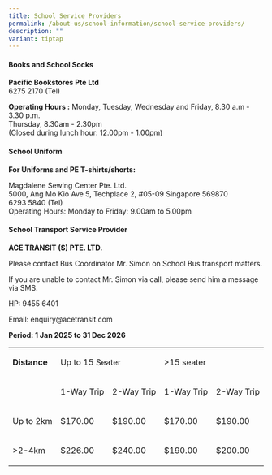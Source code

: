 ```yaml
---
title: School Service Providers
permalink: /about-us/school-information/school-service-providers/
description: ""
variant: tiptap
---
```

<h4>Books and School Socks</h4>
<p><strong>Pacific Bookstores Pte Ltd</strong>
<br>6275 2170 (Tel)</p>
<p><strong>Operating Hours :</strong> Monday, Tuesday, Wednesday and Friday,
8.30 a.m - 3.30 p.m.
<br>Thursday, 8.30am - 2.30pm
<br>(Closed during lunch hour: 12.00pm - 1.00pm)</p>
<h4>School Uniform</h4>
<p><strong>For Uniforms and PE T-shirts/shorts:</strong>
</p>
<p>Magdalene Sewing Center Pte. Ltd.
<br>5000, Ang Mo Kio Ave 5, Techplace 2, #05-09 Singapore 569870
<br>6293 5840 (Tel)
<br>Operating Hours: Monday to Friday: 9.00am to 5.00pm</p>
<h4>School Transport Service Provider</h4>
<p><strong>ACE TRANSIT (S) PTE. LTD.</strong>
</p>
<p>Please contact Bus Coordinator Mr. Simon on School Bus transport matters.</p>
<p>If you are unable to contact Mr. Simon via call, please send him a message
via SMS.</p>
<p>HP: 9455 6401</p>
<p>Email: <a rel="noopener noreferrer nofollow" target="_blank">enquiry@acetransit.com</a>
</p>
<p><strong>Period: 1 Jan 2025 to 31 Dec 2026</strong>
</p>
<table style="minWidth: 125px">
<colgroup>
<col>
<col>
<col>
<col>
<col>
</colgroup>
<tbody>
<tr>
<td rowspan="1" colspan="1">
<p><strong>Distance</strong>
</p>
</td>
<td rowspan="1" colspan="2">
<p>Up to 15 Seater</p>
</td>
<td rowspan="1" colspan="2">
<p>&gt;15 seater</p>
</td>
</tr>
<tr>
<td rowspan="1" colspan="1">
<p>&nbsp;</p>
</td>
<td rowspan="1" colspan="1">
<p>1-Way Trip</p>
</td>
<td rowspan="1" colspan="1">
<p>2-Way Trip</p>
</td>
<td rowspan="1" colspan="1">
<p>1-Way Trip</p>
</td>
<td rowspan="1" colspan="1">
<p>2-Way Trip</p>
</td>
</tr>
<tr>
<td rowspan="1" colspan="1">
<p>Up to 2km</p>
</td>
<td rowspan="1" colspan="1">
<p>$170.00</p>
</td>
<td rowspan="1" colspan="1">
<p>$190.00</p>
</td>
<td rowspan="1" colspan="1">
<p>$170.00</p>
</td>
<td rowspan="1" colspan="1">
<p>$190.00</p>
</td>
</tr>
<tr>
<td rowspan="1" colspan="1">
<p>&gt;2-4km</p>
</td>
<td rowspan="1" colspan="1">
<p>$226.00</p>
</td>
<td rowspan="1" colspan="1">
<p>$240.00</p>
</td>
<td rowspan="1" colspan="1">
<p>$190.00</p>
</td>
<td rowspan="1" colspan="1">
<p>$200.00</p>
</td>
</tr>
</tbody>
</table>
<p></p>